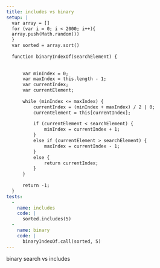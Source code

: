 ```yaml
---
title: includes vs binary
setup: |
  var array = []
  for (var i = 0; i < 2000; i++){
  array.push(Math.random())
  }
  var sorted = array.sort()
  
  function binaryIndexOf(searchElement) {
  
   
      var minIndex = 0;
      var maxIndex = this.length - 1;
      var currentIndex;
      var currentElement;
   
      while (minIndex <= maxIndex) {
          currentIndex = (minIndex + maxIndex) / 2 | 0;
          currentElement = this[currentIndex];
   
          if (currentElement < searchElement) {
              minIndex = currentIndex + 1;
          }
          else if (currentElement > searchElement) {
              maxIndex = currentIndex - 1;
          }
          else {
              return currentIndex;
          }
      }
   
      return -1;
  }
tests:
  -
    name: includes
    code: |
      sorted.includes(5)
  -
    name: binary
    code: |
      binaryIndexOf.call(sorted, 5)
---
```

binary search vs includes

